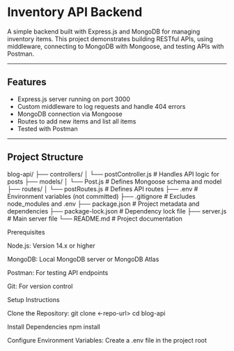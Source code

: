 # Inventory API Backend

A simple backend built with Express.js and MongoDB for managing inventory items. This project demonstrates building RESTful APIs, using middleware, connecting to MongoDB with Mongoose, and testing APIs with Postman.

---

## Features

- Express.js server running on port 3000  
- Custom middleware to log requests and handle 404 errors  
- MongoDB connection via Mongoose  
- Routes to add new items and list all items  
- Tested with Postman  

---

## Project Structure

blog-api/
├── controllers/
│   └── postController.js    # Handles API logic for posts
├── models/
│   └── Post.js             # Defines Mongoose schema and model
├── routes/
│   └── postRoutes.js       # Defines API routes
├── .env                    # Environment variables (not committed)
├── .gitignore              # Excludes node_modules and .env
├── package.json            # Project metadata and dependencies
├── package-lock.json       # Dependency lock file
├── server.js               # Main server file
└── README.md               # Project documentation

Prerequisites





Node.js: Version 14.x or higher



MongoDB: Local MongoDB server or MongoDB Atlas



Postman: For testing API endpoints



Git: For version control

Setup Instructions





Clone the Repository:
git clone <-repo-url>
cd blog-api

Install Dependencies
npm install

Configure Environment Variables:
Create a .env file in the project root